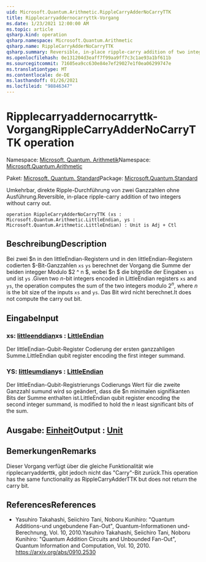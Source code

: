 ```yaml
---
uid: Microsoft.Quantum.Arithmetic.RippleCarryAdderNoCarryTTK
title: Ripplecarryaddernocarryttk-Vorgang
ms.date: 1/23/2021 12:00:00 AM
ms.topic: article
qsharp.kind: operation
qsharp.namespace: Microsoft.Quantum.Arithmetic
qsharp.name: RippleCarryAdderNoCarryTTK
qsharp.summary: Reversible, in-place ripple-carry addition of two integers without carry out.
ms.openlocfilehash: 0e131204d3eaff7f99aa9ff7c3c1ae93a1bf611b
ms.sourcegitcommit: 71605ea9cc630e84e7ef29027e1f0ea06299747e
ms.translationtype: MT
ms.contentlocale: de-DE
ms.lasthandoff: 01/26/2021
ms.locfileid: "98846347"
---
```

# <a name="ripplecarryaddernocarryttk-operation"></a><span data-ttu-id="b215a-102">Ripplecarryaddernocarryttk-Vorgang</span><span class="sxs-lookup"><span data-stu-id="b215a-102">RippleCarryAdderNoCarryTTK operation</span></span>

<span data-ttu-id="b215a-103">Namespace: [Microsoft. Quantum. Arithmetik](xref:Microsoft.Quantum.Arithmetic)</span><span class="sxs-lookup"><span data-stu-id="b215a-103">Namespace: [Microsoft.Quantum.Arithmetic](xref:Microsoft.Quantum.Arithmetic)</span></span>

<span data-ttu-id="b215a-104">Paket: [Microsoft. Quantum. Standard](https://nuget.org/packages/Microsoft.Quantum.Standard)</span><span class="sxs-lookup"><span data-stu-id="b215a-104">Package: [Microsoft.Quantum.Standard](https://nuget.org/packages/Microsoft.Quantum.Standard)</span></span>


<span data-ttu-id="b215a-105">Umkehrbar, direkte Ripple-Durchführung von zwei Ganzzahlen ohne Ausführung.</span><span class="sxs-lookup"><span data-stu-id="b215a-105">Reversible, in-place ripple-carry addition of two integers without carry out.</span></span>

```qsharp
operation RippleCarryAdderNoCarryTTK (xs : Microsoft.Quantum.Arithmetic.LittleEndian, ys : Microsoft.Quantum.Arithmetic.LittleEndian) : Unit is Adj + Ctl
```


## <a name="description"></a><span data-ttu-id="b215a-106">Beschreibung</span><span class="sxs-lookup"><span data-stu-id="b215a-106">Description</span></span>

<span data-ttu-id="b215a-107">Bei zwei $n in den littleEndian-Registern und in den littleEndian-Registern codierten $-Bit-Ganzzahlen `xs` `ys` berechnet der Vorgang die Summe der beiden integger Modulo $2 ^ n $, wobei $n $ die bitgröße der Eingaben `xs` und ist `ys` .</span><span class="sxs-lookup"><span data-stu-id="b215a-107">Given two $n$-bit integers encoded in LittleEndian registers `xs` and `ys`, the operation computes the sum of the two integers modulo $2^n$, where $n$ is the bit size of the inputs `xs` and `ys`.</span></span> <span data-ttu-id="b215a-108">Das Bit wird nicht berechnet.</span><span class="sxs-lookup"><span data-stu-id="b215a-108">It does not compute the carry out bit.</span></span>

## <a name="input"></a><span data-ttu-id="b215a-109">Eingabe</span><span class="sxs-lookup"><span data-stu-id="b215a-109">Input</span></span>

### <a name="xs--littleendian"></a><span data-ttu-id="b215a-110">xs: [littleenddian](xref:Microsoft.Quantum.Arithmetic.LittleEndian)</span><span class="sxs-lookup"><span data-stu-id="b215a-110">xs : [LittleEndian](xref:Microsoft.Quantum.Arithmetic.LittleEndian)</span></span>

<span data-ttu-id="b215a-111">Der littleEndian-Qubit-Register Codierung der ersten ganzzahligen Summe.</span><span class="sxs-lookup"><span data-stu-id="b215a-111">LittleEndian qubit register encoding the first integer summand.</span></span>


### <a name="ys--littleendian"></a><span data-ttu-id="b215a-112">YS: [littleumdian](xref:Microsoft.Quantum.Arithmetic.LittleEndian)</span><span class="sxs-lookup"><span data-stu-id="b215a-112">ys : [LittleEndian](xref:Microsoft.Quantum.Arithmetic.LittleEndian)</span></span>

<span data-ttu-id="b215a-113">Der littleEndian-Qubit-Registrierungs Codierungs Wert für die zweite Ganzzahl sumund wird so geändert, dass die $n minimalen signifikanten Bits der Summe enthalten ist.</span><span class="sxs-lookup"><span data-stu-id="b215a-113">LittleEndian qubit register encoding the second integer summand, is modified to hold the $n$ least significant bits of the sum.</span></span>



## <a name="output--unit"></a><span data-ttu-id="b215a-114">Ausgabe: [Einheit](xref:microsoft.quantum.lang-ref.unit)</span><span class="sxs-lookup"><span data-stu-id="b215a-114">Output : [Unit](xref:microsoft.quantum.lang-ref.unit)</span></span>



## <a name="remarks"></a><span data-ttu-id="b215a-115">Bemerkungen</span><span class="sxs-lookup"><span data-stu-id="b215a-115">Remarks</span></span>

<span data-ttu-id="b215a-116">Dieser Vorgang verfügt über die gleiche Funktionalität wie ripplecarryadderttk, gibt jedoch nicht das "Carry"-Bit zurück.</span><span class="sxs-lookup"><span data-stu-id="b215a-116">This operation has the same functionality as RippleCarryAdderTTK but does not return the carry bit.</span></span>

## <a name="references"></a><span data-ttu-id="b215a-117">References</span><span class="sxs-lookup"><span data-stu-id="b215a-117">References</span></span>

- <span data-ttu-id="b215a-118">Yasuhiro Takahashi, Seiichiro Tani, Noboru Kunihiro: "Quantum Additions-und ungebundene Fan-Out", Quantum-Informationen und-Berechnung, Vol. 10, 2010.</span><span class="sxs-lookup"><span data-stu-id="b215a-118">Yasuhiro Takahashi, Seiichiro Tani, Noboru Kunihiro: "Quantum Addition Circuits and Unbounded Fan-Out", Quantum Information and Computation, Vol. 10, 2010.</span></span>
  https://arxiv.org/abs/0910.2530
